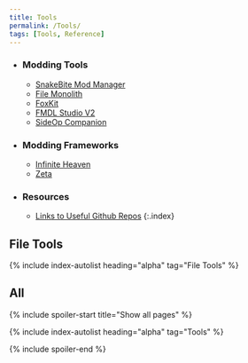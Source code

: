 ```yaml
---
title: Tools
permalink: /Tools/
tags: [Tools, Reference]
---
```


- ### Modding Tools
    - [SnakeBite Mod Manager](/SnakeBite_Mod_Manager)
    - [File Monolith](/File_Monolith)
    - [FoxKit](/FoxKit)
    - [FMDL Studio V2](/FMDL_Studio_V2)
    - [SideOp Companion](/SideOp_Companion)
- ### Modding Frameworks
    - [Infinite Heaven](/Infinite_Heaven)
    - [Zeta](/Zeta)
- ### Resources
    - [Links to Useful Github Repos](/Links_to_Useful_Github_Repos)
{:.index}

## File Tools

{% include index-autolist heading="alpha" tag="File Tools" %}

## All

{% include spoiler-start title="Show all pages" %}

{% include index-autolist heading="alpha" tag="Tools" %}

{% include spoiler-end %}